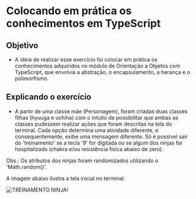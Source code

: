 # Colocando em prática os conhecimentos em TypeScript

## Objetivo

- A ideia de realizar esse exercício foi colocar em prática os conhecimentos adquiridos no módulo de Orientação 
a Objetos com TypeScript, que envolvia a abstração, o encapsulamento, a herança e o polimorfismo.

## Explicando o exercício

- A partir de uma classe mãe (Personagem), foram criadas duas classes filhas (hyuuga e uchiha) com o intuito de 
possibilitar que ambas as classes pudessem realizar ações que foram descritas na tela do terminal. Cada opção 
determina uma atividade diferente, e consequentemente, exibe uma mensagem diferente. Só é possível sair do 
'treinamento' se a tecla '9' for digitada ou se algum dos ninjas for hospitalizado (chakra e/ou resistência 
física abaixo de zero).

Obs.: Os atributos dos ninjas foram randomizados utilizando o 'Math.random()'.

A imagem abaixo ilustra a tela inicial no terminal:

![TREINAMENTO NINJA!](https://user-images.githubusercontent.com/91624733/151960328-e447eb83-46d0-488f-ad06-fc504629385f.png)

